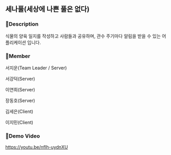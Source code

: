 ## 세나풀(세상에 나쁜 풀은 없다)

### 📱Description
식물의 양육 일지를 작성하고 사람들과 공유하며, 관수 주기마다 알림을 받을 수 있는 어플리케이션 입니다.

### 📱Member
서지운(Team Leader / Server)

서강덕(Server)

이연희(Server)

장동호(Server)

김세은(Client)

이지민(Client)

### 📱Demo Video
https://youtu.be/nfIh-uydnXU
